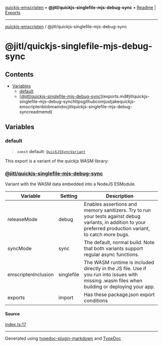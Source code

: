 [quickjs-emscripten](../../packages.md) • **@jitl/quickjs-singlefile-mjs-debug-sync** • [Readme](README.md) \| [Exports](exports.md)

***

[quickjs-emscripten](../../packages.md) / @jitl/quickjs-singlefile-mjs-debug-sync

# @jitl/quickjs-singlefile-mjs-debug-sync

## Contents

- [Variables](exports.md#variables)
  - [default](exports.md#default)
  - [[@jitl/quickjs-singlefile-mjs-debug-sync](https://github.com/justjake/quickjs-emscripten/blob/main/doc/@jitl/quickjs-singlefile-mjs-debug-sync/README.md)](exports.md#jitlquickjs-singlefile-mjs-debug-synchttpsgithubcomjustjakequickjs-emscriptenblobmaindocjitlquickjs-singlefile-mjs-debug-syncreadmemd)

## Variables

### default

> **`const`** **default**: [`QuickJSSyncVariant`](../../quickjs-emscripten/interfaces/QuickJSSyncVariant.md)

This export is a variant of the quickjs WASM library:
### [@jitl/quickjs-singlefile-mjs-debug-sync](https://github.com/justjake/quickjs-emscripten/blob/main/doc/@jitl/quickjs-singlefile-mjs-debug-sync/README.md)

Variant with the WASM data embedded into a NodeJS ESModule.

| Variable            |    Setting                     |    Description    |
| --                  | --                             | --                |
| releaseMode         | debug         | Enables assertions and memory sanitizers. Try to run your tests against debug variants, in addition to your preferred production variant, to catch more bugs. |
| syncMode            | sync            | The default, normal build. Note that both variants support regular async functions. |
| emscriptenInclusion | singlefile | The WASM runtime is included directly in the JS file. Use if you run into issues with missing .wasm files when building or deploying your app. |
| exports             | import                  | Has these package.json export conditions |

#### Source

[index.ts:17](https://github.com/justjake/quickjs-emscripten/blob/main/packages/variant-quickjs-singlefile-mjs-debug-sync/src/index.ts#L17)

***

Generated using [typedoc-plugin-markdown](https://www.npmjs.com/package/typedoc-plugin-markdown) and [TypeDoc](https://typedoc.org/)
